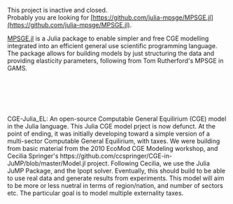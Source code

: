 This project is inactive and closed.<br> 
Probably you are looking for [https://github.com/julia-mpsge/MPSGE.jl](https://github.com/julia-mpsge/MPSGE.jl). <p>
[MPSGE.jl](https://julia-mpsge.github.io/MPSGE.jl) is a Julia package to enable simpler and free CGE modelling integrated into an efficient general use scientific programming language. The package allows for building models by just structuring the data and providing elasticity parameters, following from Tom Rutherford's MPSGE in GAMS.
</p>
<br><br><br><br><br>
CGE-Julia_EL: 
An open-source Computable General Equilirium (CGE) model in the Julia language.
This Julia CGE model prject is now defunct. At the point of ending, it was initially developing toward a simple version of a multi-sector Computable General Equilirium, with taxes.
We were building from basic material from the 2010 EcoMod CGE Modeling workshop, and Cecilia Springer's https://github.com/ccspringer/CGE-in-JuMP/blob/master/Model.jl project.
Following Cecilia, we use the Julia JuMP Package, and the Ipopt solver.
Eventually, this should build to be able to use real data and generate results from experiments. This model will aim to be more or less nuetral in terms of region/nation, and number of sectors etc. The particular goal is to model multiple externality taxes.
